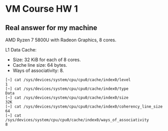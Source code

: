 # VM Course HW 1

## Real answer for my machine

AMD Ryzen 7 5800U with Radeon Graphics, 8 cores.

L1 Data Cache:
- Size: 32 KiB for each of 8 cores.
- Cache line size: 64 bytes.
- Ways of associativity: 8.

```
[~] cat /sys/devices/system/cpu/cpu0/cache/index0/level
1
[~] cat /sys/devices/system/cpu/cpu0/cache/index0/type
Data
[~] cat /sys/devices/system/cpu/cpu0/cache/index0/size
32K
[~] cat /sys/devices/system/cpu/cpu0/cache/index0/coherency_line_size
64
[~] cat /sys/devices/system/cpu/cpu0/cache/index0/ways_of_associativity
8
```
